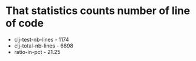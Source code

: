 # That statistics counts number of line of code
* clj-test-nb-lines - 1174
* clj-total-nb-lines - 6698
* ratio-in-pct - 21.25